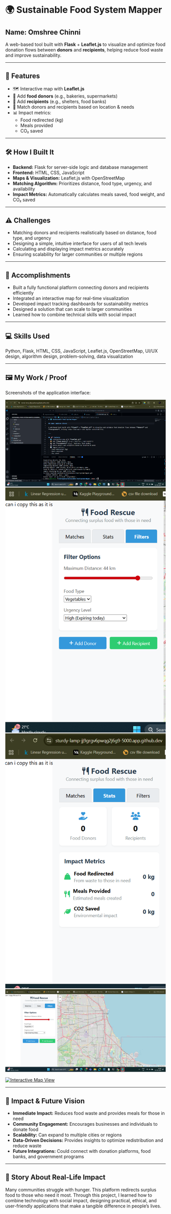 # 🌍 Sustainable Food System Mapper

## Name: Omshree Chinni

A web-based tool built with **Flask** + **Leaflet.js** to visualize and optimize food donation flows between **donors** and **recipients**, helping reduce food waste and improve sustainability.

---

## 🚀 Features
- 🗺️ Interactive map with **Leaflet.js**
- 🍞 Add **food donors** (e.g., bakeries, supermarkets)
- 🥗 Add **recipients** (e.g., shelters, food banks)
- 🔗 Match donors and recipients based on location & needs
- 📊 Impact metrics:
  - Food redirected (kg)
  - Meals provided
  - CO₂ saved

---

## 🛠️ How I Built It
- **Backend:** Flask for server-side logic and database management
- **Frontend:** HTML, CSS, JavaScript
- **Maps & Visualization:** Leaflet.js with OpenStreetMap
- **Matching Algorithm:** Prioritizes distance, food type, urgency, and availability
- **Impact Metrics:** Automatically calculates meals saved, food weight, and CO₂ saved

---

## ⚠️ Challenges
- Matching donors and recipients realistically based on distance, food type, and urgency
- Designing a simple, intuitive interface for users of all tech levels
- Calculating and displaying impact metrics accurately
- Ensuring scalability for larger communities or multiple regions

---

## 🌟 Accomplishments
- Built a fully functional platform connecting donors and recipients efficiently
- Integrated an interactive map for real-time visualization
- Developed impact tracking dashboards for sustainability metrics
- Designed a solution that can scale to larger communities
- Learned how to combine technical skills with social impact

---

## 💻 Skills Used
Python, Flask, HTML, CSS, JavaScript, Leaflet.js, OpenStreetMap, UI/UX design, algorithm design, problem-solving, data visualization

---

## 🖼️ My Work / Proof
Screenshots of the application interface:

![Interactive Map View](images/Screenshot%202025-08-24%20041834.png)
![Donation Form](images/Screenshot%202025-08-24%20040950.png)
![Recipient View](images/Screenshot%202025-08-24%20040936.png)
![Impact Metrics Dashboard](images/Screenshot%202025-08-24%20040903.png)

[![Interactive Map View]([https://img.shields.io/badge/-Smart_Summarize-181717?style=for-the-badge&logo=github)](https://github.com/Omshree3/Smart_Summerizer](https://github.com/Omshree3/Sustainable-Food-System-Mapper/blob/main/images/Screenshot%202025-08-24%20041834.png))


---

## 🌱 Impact & Future Vision
- **Immediate Impact:** Reduces food waste and provides meals for those in need
- **Community Engagement:** Encourages businesses and individuals to donate food
- **Scalability:** Can expand to multiple cities or regions
- **Data-Driven Decisions:** Provides insights to optimize redistribution and reduce waste
- **Future Integrations:** Could connect with donation platforms, food banks, and government programs

---

## 📝 Story About Real-Life Impact
Many communities struggle with hunger. This platform redirects surplus food to those who need it most. Through this project, I learned how to combine technology with social impact, designing practical, ethical, and user-friendly applications that make a tangible difference in people’s lives.
